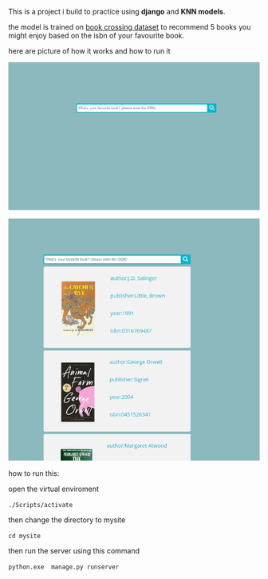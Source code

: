 This is a project i build to practice using **django** and **KNN models**.

the model is trained on [book crossing dataset](https://www.kaggle.com/datasets/somnambwl/bookcrossing-dataset) to recommend 5 books you might enjoy based on the isbn of your favourite book. 

here are picture of how it works and how to run it 

![alt text](image.png)

![alt text](image-1.png)


how to run this:

open the virtual enviroment 

`./Scripts/activate` 

then change the directory to mysite

`cd mysite`

then run the server using this command 

`python.exe  manage.py runserver`

